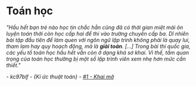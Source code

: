 # Toán học

*"Hầu hết bạn trẻ nào học tin chắc hẳn cũng đã có thời gian miệt mài ôn luyện toán thời còn học cấp hai để thi vào trường chuyên cấp ba. Dĩ nhiên bài tập đầu tiên để làm quen với ngôn ngữ lập trình không phải là quay lui, tham lam hay quy hoạch động, mà là __giải toán__. [...] Trong bài thi quốc gia, các yếu tố toán học hầu hết vẫn còn ở dạng khá sơ khai. Vì thế, tầm quan trọng của toán học thường bị một số lập trình viên xem nhẹ hơn mức cần thiết."*

*- kc97blf - {Kí ức thuật toán} - [#1 - Khai mở](https://sites.google.com/site/kc97blf/k%C3%AD-%E1%BB%A9c-thu%E1%BA%ADt-to%C3%A1n/1-khai-m%E1%BB%9F?authuser=0)*
